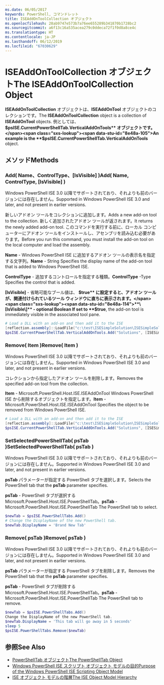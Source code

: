 ```yaml
---
ms.date: 06/05/2017
keywords: PowerShell, コマンドレット
title: ISEAddOnToolCollection オブジェクト
ms.openlocfilehash: 28ab9747e573b7a76ee655289b341870b1728bc2
ms.sourcegitcommit: a6f13c16a535acea279c0ddeca72f1f0d8a8ce4c
ms.translationtype: HT
ms.contentlocale: ja-JP
ms.lasthandoff: 06/12/2019
ms.locfileid: "67030629"
---
```

# <a name="the-iseaddontoolcollection-object"></a><span data-ttu-id="8e48a-103">ISEAddOnToolCollection オブジェクト</span><span class="sxs-lookup"><span data-stu-id="8e48a-103">The ISEAddOnToolCollection Object</span></span>

<span data-ttu-id="8e48a-104">**ISEAddOnToolCollection** オブジェクトは、**ISEAddOnTool** オブジェクトのコレクションです。</span><span class="sxs-lookup"><span data-stu-id="8e48a-104">The **ISEAddOnToolCollection** object is a collection of **ISEAddOnTool** objects.</span></span> <span data-ttu-id="8e48a-105">例としては、 **$psISE.CurrentPowerShellTab.VerticalAddOnTools** オブジェクトです。</span><span class="sxs-lookup"><span data-stu-id="8e48a-105">An example is the **$psISE.CurrentPowerShellTab.VerticalAddOnTools** object.</span></span>

## <a name="methods"></a><span data-ttu-id="8e48a-106">メソッド</span><span class="sxs-lookup"><span data-stu-id="8e48a-106">Methods</span></span>

### <a name="add-name-controltype-isvisible-"></a><span data-ttu-id="8e48a-107">Add\( Name、ControlType、\[IsVisible\] \)</span><span class="sxs-lookup"><span data-stu-id="8e48a-107">Add\( Name, ControlType, \[IsVisible\] \)</span></span>

<span data-ttu-id="8e48a-108">Windows PowerShell ISE 3.0 以降でサポートされており、それよりも前のバージョンには存在しません。</span><span class="sxs-lookup"><span data-stu-id="8e48a-108">Supported in Windows PowerShell ISE 3.0 and later, and not present in earlier versions.</span></span>

<span data-ttu-id="8e48a-109">新しいアドオン ツールをコレクションに追加します。</span><span class="sxs-lookup"><span data-stu-id="8e48a-109">Adds a new add-on tool to the collection.</span></span> <span data-ttu-id="8e48a-110">新しく追加されたアドオン ツールが返されます。</span><span class="sxs-lookup"><span data-stu-id="8e48a-110">It returns the newly added add-on tool.</span></span> <span data-ttu-id="8e48a-111">このコマンドを実行する前に、ローカル コンピューターにアドオン ツールをインストールし、アセンブリを読み込む必要があります。</span><span class="sxs-lookup"><span data-stu-id="8e48a-111">Before you run this command, you must install the add-on tool on the local computer and load the assembly.</span></span>

<span data-ttu-id="8e48a-112">**Name** - Windows PowerShell ISE に追加するアドオン ツールの表示名を指定する文字列。</span><span class="sxs-lookup"><span data-stu-id="8e48a-112">**Name** - String Specifies the display name of the add-on tool that is added to Windows PowerShell ISE.</span></span>

<span data-ttu-id="8e48a-113">**ControlType** - 追加するコントロールを指定する種類。</span><span class="sxs-lookup"><span data-stu-id="8e48a-113">**ControlType** -Type Specifies the control that is added.</span></span>

<span data-ttu-id="8e48a-114">**\[IsVisible\]** - 省略可能なブール値は、 **$true** に設定すると、アドオン ツールが、関連付けられているツール ウィンドウに直ちに表示されます。</span><span class="sxs-lookup"><span data-stu-id="8e48a-114">**\[IsVisible\]** - optional Boolean If set to **$true**, the add-on tool is immediately visible in the associated tool pane.</span></span>

```powershell
# Load a DLL with an add-on and then add it to the ISE
[reflection.assembly]::LoadFile("c:\test\ISESimpleSolution\ISESimpleSolution.dll")
$psISE.CurrentPowerShellTab.VerticalAddOnTools.Add("Solutions", [ISESimpleSolution.Solution], $true)
```

### <a name="remove-item-"></a><span data-ttu-id="8e48a-115">Remove\( Item \)</span><span class="sxs-lookup"><span data-stu-id="8e48a-115">Remove\( Item \)</span></span>

<span data-ttu-id="8e48a-116">Windows PowerShell ISE 3.0 以降でサポートされており、それよりも前のバージョンには存在しません。</span><span class="sxs-lookup"><span data-stu-id="8e48a-116">Supported in Windows PowerShell ISE 3.0 and later, and not present in earlier versions.</span></span>

<span data-ttu-id="8e48a-117">コレクションから指定したアドオン ツールを削除します。</span><span class="sxs-lookup"><span data-stu-id="8e48a-117">Removes the specified add-on tool from the collection.</span></span>

<span data-ttu-id="8e48a-118">**Item** - Microsoft.PowerShell.Host.ISE.ISEAddOnTool Windows PowerShell ISE から削除するオブジェクトを指定します。</span><span class="sxs-lookup"><span data-stu-id="8e48a-118">**Item** - Microsoft.PowerShell.Host.ISE.ISEAddOnTool Specifies the object to be removed from Windows PowerShell ISE.</span></span>

```powershell
# Load a DLL with an add-on and then add it to the ISE
[reflection.assembly]::LoadFile("c:\test\ISESimpleSolution\ISESimpleSolution.dll")
$psISE.CurrentPowerShellTab.VerticalAddOnTools.Add("Solutions", [ISESimpleSolution.Solution], $true)
```

### <a name="setselectedpowershelltab-pstab-"></a><span data-ttu-id="8e48a-119">SetSelectedPowerShellTab\( psTab \)</span><span class="sxs-lookup"><span data-stu-id="8e48a-119">SetSelectedPowerShellTab\( psTab \)</span></span>

<span data-ttu-id="8e48a-120">Windows PowerShell ISE 3.0 以降でサポートされており、それよりも前のバージョンには存在しません。</span><span class="sxs-lookup"><span data-stu-id="8e48a-120">Supported in Windows PowerShell ISE 3.0 and later, and not present in earlier versions.</span></span>

<span data-ttu-id="8e48a-121">**psTab** パラメーターが指定する PowerShell タブを選択します。</span><span class="sxs-lookup"><span data-stu-id="8e48a-121">Selects the PowerShell tab that the **psTab** parameter specifies.</span></span>

<span data-ttu-id="8e48a-122">**psTab** - PowerShell タブが選択するMicrosoft.PowerShell.Host.ISE.PowerShellTab。</span><span class="sxs-lookup"><span data-stu-id="8e48a-122">**psTab** - Microsoft.PowerShell.Host.ISE.PowerShellTab The PowerShell tab to select.</span></span>

```powershell
$newTab = $psISE.PowerShellTabs.Add()
# Change the DisplayName of the new PowerShell tab.
$newTab.DisplayName = 'Brand New Tab'
```

### <a name="remove-pstab-"></a><span data-ttu-id="8e48a-123">Remove\( psTab \)</span><span class="sxs-lookup"><span data-stu-id="8e48a-123">Remove\( psTab \)</span></span>

<span data-ttu-id="8e48a-124">Windows PowerShell ISE 3.0 以降でサポートされており、それよりも前のバージョンには存在しません。</span><span class="sxs-lookup"><span data-stu-id="8e48a-124">Supported in Windows PowerShell ISE 3.0 and later, and not present in earlier versions.</span></span>

<span data-ttu-id="8e48a-125">**psTab** パラメーターが指定する PowerShell タブを削除します。</span><span class="sxs-lookup"><span data-stu-id="8e48a-125">Removes the PowerShell tab that the **psTab** parameter specifies.</span></span>

<span data-ttu-id="8e48a-126">**psTab** - PowerShell タブが削除する Microsoft.PowerShell.Host.ISE.PowerShellTab。</span><span class="sxs-lookup"><span data-stu-id="8e48a-126">**psTab** - Microsoft.PowerShell.Host.ISE.PowerShellTab The PowerShell tab to remove.</span></span>

```powershell
$newTab = $psISE.PowerShellTabs.Add()
Change the DisplayName of the new PowerShell tab.
$newTab.DisplayName = 'This tab will go away in 5 seconds'
sleep 5
$psISE.PowerShellTabs.Remove($newTab)
```

## <a name="see-also"></a><span data-ttu-id="8e48a-127">参照</span><span class="sxs-lookup"><span data-stu-id="8e48a-127">See Also</span></span>

- [<span data-ttu-id="8e48a-128">PowerShellTab オブジェクト</span><span class="sxs-lookup"><span data-stu-id="8e48a-128">The PowerShellTab Object</span></span>](The-PowerShellTab-Object.md)
- [<span data-ttu-id="8e48a-129">Windows PowerShell ISE スクリプト オブジェクト モデルの目的</span><span class="sxs-lookup"><span data-stu-id="8e48a-129">Purpose of the Windows PowerShell ISE Scripting Object Model</span></span>](Purpose-of-the-Windows-PowerShell-ISE-Scripting-Object-Model.md)
- [<span data-ttu-id="8e48a-130">ISE オブジェクト モデルの階層</span><span class="sxs-lookup"><span data-stu-id="8e48a-130">The ISE Object Model Hierarchy</span></span>](The-ISE-Object-Model-Hierarchy.md)
